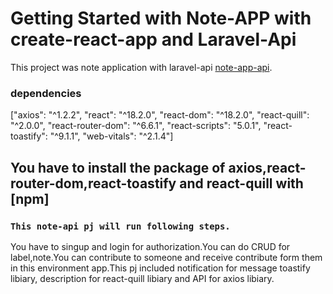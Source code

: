 # Getting Started with Note-APP with create-react-app and Laravel-Api

This project was note application with laravel-api [note-app-api](https://github.com/leopico/note-app-api).

### dependencies

["axios": "^1.2.2",
"react": "^18.2.0",
"react-dom": "^18.2.0",
"react-quill": "^2.0.0",
"react-router-dom": "^6.6.1",
"react-scripts": "5.0.1",
"react-toastify": "^9.1.1",
"web-vitals": "^2.1.4"]

## You have to install the package of axios,react-router-dom,react-toastify and react-quill with [npm]

### `This note-api pj will run following steps.`

You have to singup and login for authorization.You can do CRUD for label,note.You can contribute to someone and receive contribute form them in this environment app.This pj included notification for message toastify libiary, description for react-quill libiary and API for axios libiary.

